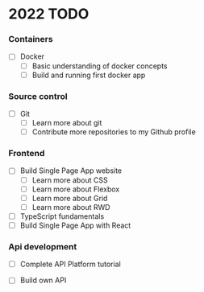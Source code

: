 # 2022 TODO 

### Containers
- [ ] Docker
  - [ ] Basic understanding of docker concepts 
  - [ ] Build and running first docker app

### Source control
- [ ] Git  
  - [ ] Learn more about git
  - [ ] Contribute more repositories to my Github profile

### Frontend
- [ ] Build Single Page App website
  - [ ] Learn more about CSS
  - [ ] Learn more about Flexbox
  - [ ] Learn more about Grid
  - [ ] Learn more about RWD
- [ ] TypeScript fundamentals
- [ ] Build Single Page App with React

### Api development
- [ ] Complete API Platform tutorial
- [ ] Build own API

    